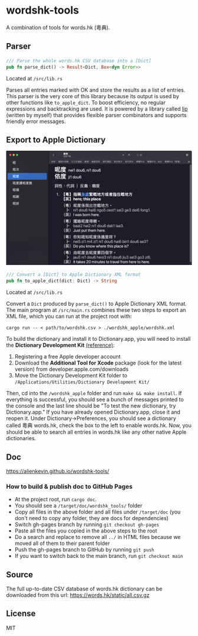 # wordshk-tools

A combination of tools for words.hk (粵典).

## Parser
```rust
/// Parse the whole words.hk CSV database into a [Dict]
pub fn parse_dict() -> Result<Dict, Box<dyn Error>>
```
Located at `/src/lib.rs`

Parses all entries marked with OK and store the results as a list of entries. This parser is the very core of this library because its output is used by other functions like `to_apple_dict`.
To boost efficiency, no regular expressions and backtracking are used. It is powered by a library called [lip](https://github.com/AlienKevin/lip) (written by myself) that provides
flexible parser combinators and supports friendly error messages.

## Export to Apple Dictionary

![Apple Dictionary screenshot](./wordshk_apple/apple_dict_screenshot.png)

```rust
/// Convert a [Dict] to Apple Dictionary XML format
pub fn to_apple_dict(dict: Dict) -> String
```
Located at `/src/lib.rs`

Convert a `Dict` produced by `parse_dict()` to Apple Dictionary XML format. The main program at `/src/main.rs` combines these two steps to export an XML file, which you can run at the project root with:
```
cargo run -- < path/to/wordshk.csv > ./wordshk_apple/wordshk.xml
```

To build the dictionary and install it to Dictionary.app, you will need to install the **Dictionary Development Kit** [(reference)](https://apple.stackexchange.com/a/80110/398222):
1. Registering a free Apple developer account
2. Download the **Additional Tool for Xcode** package (look for the latest version) from developer.apple.com/downloads
3. Move the Dictionary Development Kit folder to `/Applications/Utilities/Dictionary Development Kit/`

Then, cd into the `/wordshk_apple` folder and run `make && make install`. If everything is successful, you should see a bunch of messages printed to the console and the last line should be "To test the new dictionary, try Dictionary.app." If you have already opened Dictionary.app, close it and reopen it. Under Dictionary->Preferences, you should see a dictionary called 粵典 words.hk, check the box to the left to enable words.hk. Now, you should be able to search all entries in words.hk like any other native Apple dictionaries.

## Doc
https://alienkevin.github.io/wordshk-tools/

### How to build & publish doc to GitHub Pages
* At the project root, run `cargo doc`.
* You should see a `/target/doc/wordshk_tools/` folder
* Copy all files in the above folder and all files under `/target/doc` (you don't need to copy any folder, they are docs for dependencies)
* Switch gh-pages branch by running `git checkout gh-pages`
* Paste all the files you copied in the above steps to the root
* Do a search and replace to remove all `../` in HTML files because we moved all of them to their parent folder
* Push the gh-pages branch to GitHub by running `git push`
* If you want to switch back to the main branch, run `git checkout main`

## Source

The full up-to-date CSV database of words.hk dictionary can be downloaded from this url: https://words.hk/static/all.csv.gz

## License
MIT
